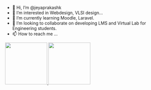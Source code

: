 - 👋 Hi, I’m @jeyaprakashk
- 👀 I’m interested in Webdesign, VLSI design...
- 🌱 I’m currently learning Moodle, Laravel.
- 💞️ I’m looking to collaborate on developing LMS and Virtual Lab for Engineering students.
- 📫 How to reach me ...

<!---
jeyaprakashk/jeyaprakashk is a ✨ special ✨ repository because its `README.md` (this file) appears on your GitHub profile.
You can click the Preview link to take a look at your changes.
--->
<a href="https://github.com/jeyaprakashk">
  <img height="137px" src="https://github-readme-stats.vercel.app/api?username=jeyaprakashk&count_private=true&show_icons=true&&hide_title=true&hide_border=true" />
  <img height="137px" src="https://github-readme-stats.vercel.app/api/top-langs/?username=adamalston&hide_title=true&hide_border=true&layout=compact&langs_count=6" />
</a>
